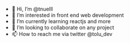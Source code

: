 - 👋 Hi, I’m @tnuelll
- 👀 I’m interested in front end web development
- 🌱 I’m currently learning reactjs and more
- 💞️ I’m looking to collaborate on any project
- 📫 How to reach me via twitter @tolu_dev

<!---
tnuelll/tnuelll is a ✨ special ✨ repository because its `README.md` (this file) appears on your GitHub profile.
You can click the Preview link to take a look at your changes.
--->
